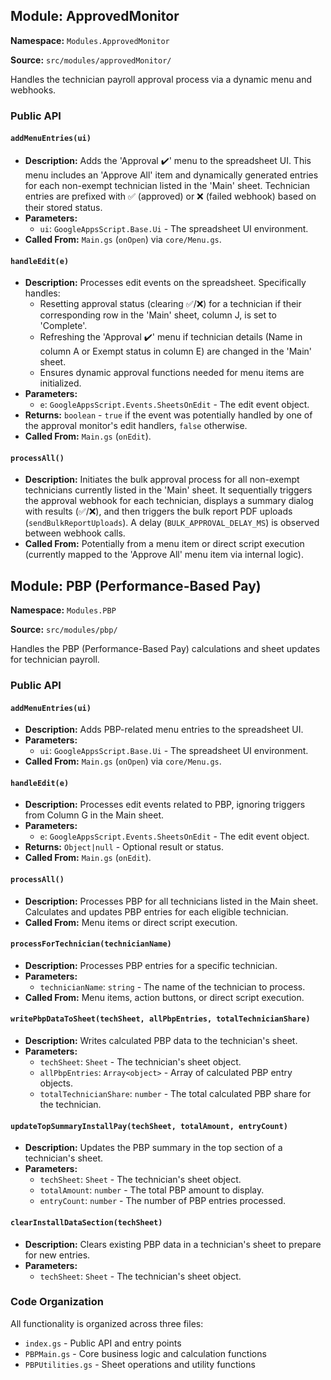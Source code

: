 ## Module: ApprovedMonitor

**Namespace:** `Modules.ApprovedMonitor`

**Source:** `src/modules/approvedMonitor/`

Handles the technician payroll approval process via a dynamic menu and webhooks.

### Public API

#### `addMenuEntries(ui)`
- **Description:** Adds the 'Approval ✔️' menu to the spreadsheet UI. This menu includes an 'Approve All' item and dynamically generated entries for each non-exempt technician listed in the 'Main' sheet. Technician entries are prefixed with ✅ (approved) or ❌ (failed webhook) based on their stored status.
- **Parameters:**
    - `ui`: `GoogleAppsScript.Base.Ui` - The spreadsheet UI environment.
- **Called From:** `Main.gs` (`onOpen`) via `core/Menu.gs`.

#### `handleEdit(e)`
- **Description:** Processes edit events on the spreadsheet. Specifically handles:
    - Resetting approval status (clearing ✅/❌) for a technician if their corresponding row in the 'Main' sheet, column J, is set to 'Complete'.
    - Refreshing the 'Approval ✔️' menu if technician details (Name in column A or Exempt status in column E) are changed in the 'Main' sheet.
    - Ensures dynamic approval functions needed for menu items are initialized.
- **Parameters:**
    - `e`: `GoogleAppsScript.Events.SheetsOnEdit` - The edit event object.
- **Returns:** `boolean` - `true` if the event was potentially handled by one of the approval monitor's edit handlers, `false` otherwise.
- **Called From:** `Main.gs` (`onEdit`).

#### `processAll()`
- **Description:** Initiates the bulk approval process for all non-exempt technicians currently listed in the 'Main' sheet. It sequentially triggers the approval webhook for each technician, displays a summary dialog with results (✅/❌), and then triggers the bulk report PDF uploads (`sendBulkReportUploads`). A delay (`BULK_APPROVAL_DELAY_MS`) is observed between webhook calls.
- **Called From:** Potentially from a menu item or direct script execution (currently mapped to the 'Approve All' menu item via internal logic).

## Module: PBP (Performance-Based Pay)

**Namespace:** `Modules.PBP`

**Source:** `src/modules/pbp/`

Handles the PBP (Performance-Based Pay) calculations and sheet updates for technician payroll.

### Public API

#### `addMenuEntries(ui)`
- **Description:** Adds PBP-related menu entries to the spreadsheet UI.
- **Parameters:**
    - `ui`: `GoogleAppsScript.Base.Ui` - The spreadsheet UI environment.
- **Called From:** `Main.gs` (`onOpen`) via `core/Menu.gs`.

#### `handleEdit(e)`
- **Description:** Processes edit events related to PBP, ignoring triggers from Column G in the Main sheet.
- **Parameters:**
    - `e`: `GoogleAppsScript.Events.SheetsOnEdit` - The edit event object.
- **Returns:** `Object|null` - Optional result or status.
- **Called From:** `Main.gs` (`onEdit`).

#### `processAll()`
- **Description:** Processes PBP for all technicians listed in the Main sheet. Calculates and updates PBP entries for each eligible technician.
- **Called From:** Menu items or direct script execution.

#### `processForTechnician(technicianName)`
- **Description:** Processes PBP entries for a specific technician.
- **Parameters:**
    - `technicianName`: `string` - The name of the technician to process.
- **Called From:** Menu items, action buttons, or direct script execution.

#### `writePbpDataToSheet(techSheet, allPbpEntries, totalTechnicianShare)`
- **Description:** Writes calculated PBP data to the technician's sheet.
- **Parameters:**
    - `techSheet`: `Sheet` - The technician's sheet object.
    - `allPbpEntries`: `Array<object>` - Array of calculated PBP entry objects.
    - `totalTechnicianShare`: `number` - The total calculated PBP share for the technician.

#### `updateTopSummaryInstallPay(techSheet, totalAmount, entryCount)`
- **Description:** Updates the PBP summary in the top section of a technician's sheet.
- **Parameters:**
    - `techSheet`: `Sheet` - The technician's sheet object.
    - `totalAmount`: `number` - The total PBP amount to display.
    - `entryCount`: `number` - The number of PBP entries processed.

#### `clearInstallDataSection(techSheet)`
- **Description:** Clears existing PBP data in a technician's sheet to prepare for new entries.
- **Parameters:**
    - `techSheet`: `Sheet` - The technician's sheet object.

### Code Organization
All functionality is organized across three files:
- `index.gs` - Public API and entry points
- `PBPMain.gs` - Core business logic and calculation functions
- `PBPUtilities.gs` - Sheet operations and utility functions 
